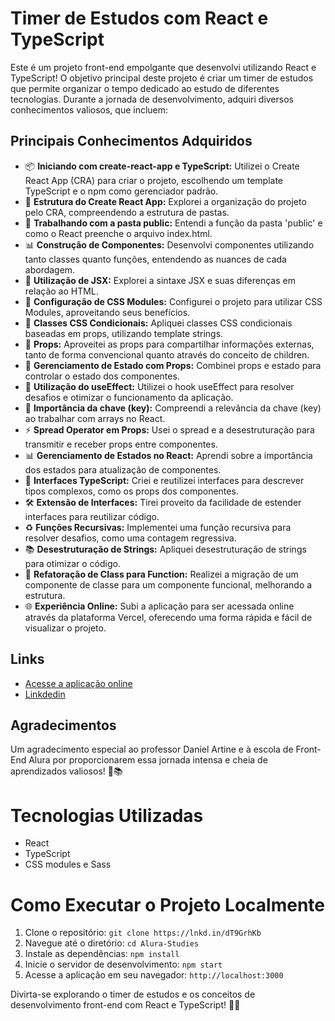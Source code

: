 # Timer de Estudos com React e TypeScript

Este é um projeto front-end empolgante que desenvolvi utilizando React e TypeScript! O objetivo principal deste projeto é criar um timer de estudos que permite organizar o tempo dedicado ao estudo de diferentes tecnologias. Durante a jornada de desenvolvimento, adquiri diversos conhecimentos valiosos, que incluem:

## Principais Conhecimentos Adquiridos

- 📦 **Iniciando com create-react-app e TypeScript:** Utilizei o Create React App (CRA) para criar o projeto, escolhendo um template TypeScript e o npm como gerenciador padrão.
- 📁 **Estrutura do Create React App:** Explorei a organização do projeto pelo CRA, compreendendo a estrutura de pastas.
- 📂 **Trabalhando com a pasta public:** Entendi a função da pasta 'public' e como o React preenche o arquivo index.html.
- 📊 **Construção de Componentes:** Desenvolvi componentes utilizando tanto classes quanto funções, entendendo as nuances de cada abordagem.
- 🔄 **Utilização de JSX:** Explorei a sintaxe JSX e suas diferenças em relação ao HTML.
- 📜 **Configuração de CSS Modules:** Configurei o projeto para utilizar CSS Modules, aproveitando seus benefícios.
- 💅 **Classes CSS Condicionais:** Apliquei classes CSS condicionais baseadas em props, utilizando template strings.
- 💼 **Props:** Aproveitei as props para compartilhar informações externas, tanto de forma convencional quanto através do conceito de children.
- 🔄 **Gerenciamento de Estado com Props:** Combinei props e estado para controlar o estado dos componentes.
- 🎯 **Utilização do useEffect:** Utilizei o hook useEffect para resolver desafios e otimizar o funcionamento da aplicação.
- 🔑 **Importância da chave (key):** Compreendi a relevância da chave (key) ao trabalhar com arrays no React.
- ⚡  **Spread Operator em Props:** Usei o spread e a desestruturação para transmitir e receber props entre componentes.
- 📊 **Gerenciamento de Estados no React:** Aprendi sobre a importância dos estados para atualização de componentes.
- 🎨 **Interfaces TypeScript:** Criei e reutilizei interfaces para descrever tipos complexos, como os props dos componentes.
- 🛠️ **Extensão de Interfaces:** Tirei proveito da facilidade de estender interfaces para reutilizar código.
-  ♻️ **Funções Recursivas:** Implementei uma função recursiva para resolver desafios, como uma contagem regressiva.
- 📚 **Desestruturação de Strings:** Apliquei desestruturação de strings para otimizar o código.
- 🔄 **Refatoração de Class para Function:** Realizei a migração de um componente de classe para um componente funcional, melhorando a estrutura.
- 🌐 **Experiência Online:** Subi a aplicação para ser acessada online através da plataforma Vercel, oferecendo uma forma rápida e fácil de visualizar o projeto.

## Links

- [Acesse a aplicação online](https://alura-studies-ebon.vercel.app/)
- [Linkdedin](https://www.linkedin.com/in/l%C3%BAcio-beckler-0827181a0/)

## Agradecimentos

Um agradecimento especial ao professor Daniel Artine e à escola de Front-End Alura por proporcionarem essa jornada intensa e cheia de aprendizados valiosos! 🙌📚

# Tecnologias Utilizadas

- React
- TypeScript
- CSS modules e Sass

# Como Executar o Projeto Localmente

1. Clone o repositório: `git clone https://lnkd.in/dT9GrhKb`
2. Navegue até o diretório: `cd Alura-Studies`
3. Instale as dependências: `npm install`
4. Inicie o servidor de desenvolvimento: `npm start`
5. Acesse a aplicação em seu navegador: `http://localhost:3000`

Divirta-se explorando o timer de estudos e os conceitos de desenvolvimento front-end com React e TypeScript! 🚀📖
